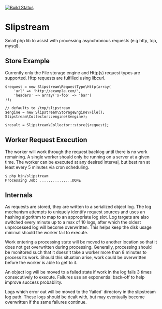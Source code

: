 [![Build Status](https://secure.travis-ci.org/garyr/phpbin.png)](http://travis-ci.org/perimeter/slipstream)

Slipstream
==========

Small php lib to assist with processing asynchronous requests (e.g http, tcp, mysql).

## Store Example

Currently only the File storage engine and Http(s) request types are supported. Http
requests are fulfilled using libcurl.

    $request = new Slipstream\RequestType\Http(array(
        'url' => 'http://example.com/',
        'headers' => array('x-foo' => 'bar')
    ));

    // defaults to /tmp/slipstream
    $engine = new Slipstream\StorageEngine\File();
    Slipstream\Collector::engine($engine);

    $result = Slipstream\Collector::store($request);

## Worker Request Execution

The worker will work through the request backlog until there is no work remaining. A single 
worker should only be running on a server at a given time. The worker can be executed at
any desired interval, but best ran at least every 5 minutes via cron scheduling.

    $ php bin/slipstream
    Processing Job: ...............DONE

## Internals

As requests are stored, they are written to a serialized object log. The log mechanism
attempts to uniquely identify request sources and uses an hashing algorithm to map to an
appropriate log slot. Log targets are also switched every minute up to a max of 10 logs,
after which the oldest unprocessed log will become overwritten. This helps keep the
disk usage minimal should the worker fail to execute.

Work entering a processing state will be moved to another location so that it does
not get overwritten during processing. Generally, processing should be monitored such
that it doesn't take a worker more than 8 minutes to process its work. Should this
situation arise, work could be overwritten before the worker is able to get to it.

An object log will be moved to a failed state if work in the log fails 3 times 
consecutively  to execute. Failures use an exponential back-off to help improve success
probability.

Logs which error out will be moved to the 'failed' directory in the slipstream log path.
These logs should be dealt with, but may eventually become overwritten if the same
failures continue.
